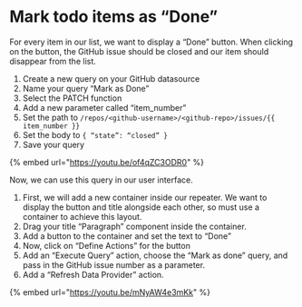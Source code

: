 # Mark todo items as “Done”

For every item in our list, we want to display a “Done” button. When clicking on the button, the GitHub issue should be closed and our item should disappear from the list.

1. Create a new query on your GitHub datasource
2. Name your query “Mark as Done”
3. Select the PATCH function
4. Add a new parameter called “item\_number”
5. Set the path to `/repos/<github-username>/<github-repo>/issues/{{ item_number }}`
6. Set the body to `{ “state”: “closed” }`
7. Save your query

{% embed url="https://youtu.be/of4qZC3ODR0" %}

Now, we can use this query in our user interface.

1. First, we will add a new container inside our repeater. We want to display the button and title alongside each other, so must use a container to achieve this layout.
2. Drag your title “Paragraph” component inside the container.
3. Add a button to the container and set the text to “Done”
4. Now, click on “Define Actions” for the button
5. Add an “Execute Query” action, choose the “Mark as done” query, and pass in the GitHub issue number as a parameter.
6. Add a “Refresh Data Provider” action.

{% embed url="https://youtu.be/mNyAW4e3mKk" %}



